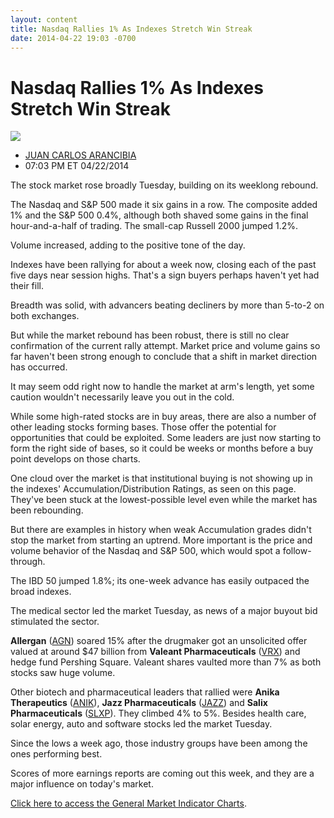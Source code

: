 ```yaml
---
layout: content
title: Nasdaq Rallies 1% As Indexes Stretch Win Streak
date: 2014-04-22 19:03 -0700
---
```



Nasdaq Rallies 1% As Indexes Stretch Win Streak
================================================


![](https://www.investors.com/wp-content/uploads/ibd-migrated-images/MPv_140423_635337780509136765.png)

* [JUAN CARLOS ARANCIBIA](https://www.investors.com/author/arancibiaj/ "Posts by JUAN CARLOS ARANCIBIA")
* 07:03 PM ET 04/22/2014




The stock market rose broadly Tuesday, building on its weeklong rebound.

  

The Nasdaq and S&P 500 made it six gains in a row. The composite added 1% and the S&P 500 0.4%, although both shaved some gains in the final hour-and-a-half of trading. The small-cap Russell 2000 jumped 1.2%.

  

Volume increased, adding to the positive tone of the day.

  

Indexes have been rallying for about a week now, closing each of the past five days near session highs. That's a sign buyers perhaps haven't yet had their fill.

  

Breadth was solid, with advancers beating decliners by more than 5-to-2 on both exchanges.

  

But while the market rebound has been robust, there is still no clear confirmation of the current rally attempt. Market price and volume gains so far haven't been strong enough to conclude that a shift in market direction has occurred.

  

It may seem odd right now to handle the market at arm's length, yet some caution wouldn't necessarily leave you out in the cold.

  

While some high-rated stocks are in buy areas, there are also a number of other leading stocks forming bases. Those offer the potential for opportunities that could be exploited. Some leaders are just now starting to form the right side of bases, so it could be weeks or months before a buy point develops on those charts.

  

One cloud over the market is that institutional buying is not showing up in the indexes' Accumulation/Distribution Ratings, as seen on this page. They've been stuck at the lowest-possible level even while the market has been rebounding.

  

But there are examples in history when weak Accumulation grades didn't stop the market from starting an uptrend. More important is the price and volume behavior of the Nasdaq and S&P 500, which would spot a follow-through.

  

The IBD 50 jumped 1.8%; its one-week advance has easily outpaced the broad indexes.

  

The medical sector led the market Tuesday, as news of a major buyout bid stimulated the sector.

  

**Allergan** ([AGN](https://research.investors.com/quote.aspx?symbol=AGN)) soared 15% after the drugmaker got an unsolicited offer valued at around $47 billion from **Valeant Pharmaceuticals** ([VRX](https://research.investors.com/quote.aspx?symbol=VRX)) and hedge fund Pershing Square. Valeant shares vaulted more than 7% as both stocks saw huge volume.

  

Other biotech and pharmaceutical leaders that rallied were **Anika Therapeutics** ([ANIK](https://research.investors.com/quote.aspx?symbol=ANIK)), **Jazz Pharmaceuticals** ([JAZZ](https://research.investors.com/quote.aspx?symbol=JAZZ)) and **Salix Pharmaceuticals** ([SLXP](https://research.investors.com/quote.aspx?symbol=SLXP)). They climbed 4% to 5%. Besides health care, solar energy, auto and software stocks led the market Tuesday.

  

Since the lows a week ago, those industry groups have been among the ones performing best.

  

Scores of more earnings reports are coming out this week, and they are a major influence on today's market.

  

[Click here to access the General Market Indicator Charts](https://www.investors.com/pdf/GMI_042314.pdf).




